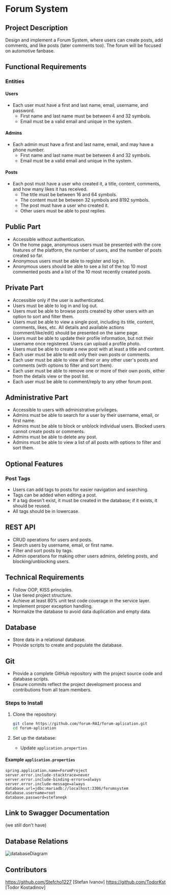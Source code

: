 # Forum System
 
## Project Description
Design and implement a Forum System, where users can create posts, add comments, and like posts (later comments too). The forum will be focused on automotive fanbase.
 
## Functional Requirements
 
### Entities
 
#### Users
- Each user must have a first and last name, email, username, and password.
    - First name and last name must be between 4 and 32 symbols.
    - Email must be a valid email and unique in the system.
 
#### Admins
- Each admin must have a first and last name, email, and may have a phone number.
    - First name and last name must be between 4 and 32 symbols.
    - Email must be a valid email and unique in the system.
 
#### Posts
- Each post must have a user who created it, a title, content, comments, and how many likes it has received.
    - The title must be between 16 and 64 symbols.
    - The content must be between 32 symbols and 8192 symbols.
    - The post must have a user who created it.
    - Other users must be able to post replies.
 
## Public Part
- Accessible without authentication.
- On the home page, anonymous users must be presented with the core features of the platform, the number of users, and the number of posts created so far.
- Anonymous users must be able to register and log in.
- Anonymous users should be able to see a list of the top 10 most commented posts and a list of the 10 most recently created posts.
 
## Private Part
- Accessible only if the user is authenticated.
- Users must be able to log in and log out.
- Users must be able to browse posts created by other users with an option to sort and filter them.
- Users must be able to view a single post, including its title, content, comments, likes, etc. All details and available actions (comment/like/edit) should be presented on the same page.
- Users must be able to update their profile information, but not their username once registered. Users can upload a profile photo.
- Users must be able to create a new post with at least a title and content.
- Each user must be able to edit only their own posts or comments.
- Each user must be able to view all their or any other user's posts and comments (with options to filter and sort them).
- Each user must be able to remove one or more of their own posts, either from the details view or the post list.
- Each user must be able to comment/reply to any other forum post.
 
## Administrative Part
- Accessible to users with administrative privileges.
- Admins must be able to search for a user by their username, email, or first name.
- Admins must be able to block or unblock individual users. Blocked users cannot create posts or comments.
- Admins must be able to delete any post.
- Admins must be able to view a list of all posts with options to filter and sort them.
 
## Optional Features
 
### Post Tags
- Users can add tags to posts for easier navigation and searching.
- Tags can be added when editing a post.
- If a tag doesn't exist, it must be created in the database; if it exists, it should be reused.
- All tags should be in lowercase.
 
## REST API
- CRUD operations for users and posts.
- Search users by username, email, or first name.
- Filter and sort posts by tags.
- Admin operations for making other users admins, deleting posts, and blocking/unblocking users. 
## Technical Requirements
- Follow OOP, KISS principles.
- Use tiered project structure.
- Achieve at least 80% unit test code coverage in the service layer.
- Implement proper exception handling.
- Normalize the database to avoid data duplication and empty data.
 
## Database
- Store data in a relational database.
- Provide scripts to create and populate the database.
 
## Git
- Provide a complete GitHub repository with the project source code and database scripts.
- Ensure commits reflect the project development process and contributions from all team members.
 
 
### Steps to Install
1. Clone the repository:
    ```bash
    git clone https://github.com/forum-RAI/forum-aplication.git
    cd forum-aplication
    ```
 
2. Set up the database:
    - Update `application.properties`
 
#### Example `application.properties`
```
spring.application.name=ForumProject
server.error.include-stacktrace=never
server.error.include-binding-errors=always
server.error.include-message=always
database.url=jdbc:mariadb://localhost:3306/forumsystem
database.username=root
database.password=stefaneqk
```
 
## Link to Swagger Documentation
(we still don't have)
 
## Database Relations
![databaseDiagram](https://github.com/user-attachments/assets/7612f1d0-05a4-44fe-9b2a-71016d53d8a0)

 
## Contributors
https://github.com/Stefcho1227 [Stefan Ivanov]
https://github.com/TodorKst [Todor Kostadinov]
